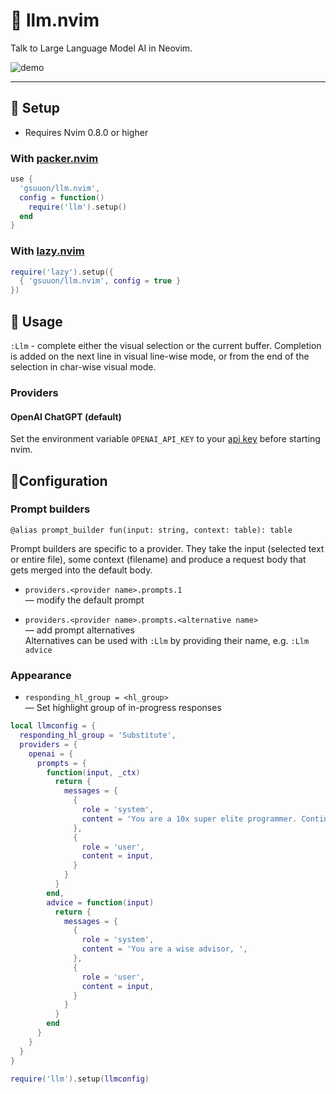 # 🧠 llm.nvim

Talk to Large Language Model AI in Neovim.

![demo](https://user-images.githubusercontent.com/6422188/232323471-2fe0bb1f-54a3-4508-b6fb-b9c6d091dde8.gif)

---

## 🦾 Setup

- Requires Nvim 0.8.0 or higher

### With [packer.nvim](https://github.com/wbthomason/packer.nvim)

```lua
use { 
  'gsuuon/llm.nvim',
  config = function()
    require('llm').setup()
  end
}
```
### With [lazy.nvim](https://github.com/folke/lazy.nvim)

```lua
require('lazy').setup({
  { 'gsuuon/llm.nvim', config = true }
})
```

## 💭 Usage

`:Llm` - complete either the visual selection or the current buffer. Completion is added on the next line in visual line-wise mode, or from the end of the selection in char-wise visual mode.

### Providers
#### OpenAI ChatGPT (default)
Set the environment variable `OPENAI_API_KEY` to your [api key](https://platform.openai.com/account/api-keys) before starting nvim.


## 🧵Configuration

### Prompt builders
`@alias prompt_builder fun(input: string, context: table): table`

Prompt builders are specific to a provider. They take the input (selected text or entire file), some context (filename) and produce a request body that gets merged into the default body.

- `providers.<provider name>.prompts.1`  
  — modify the default prompt  

- `providers.<provider name>.prompts.<alternative name>`  
  — add prompt alternatives  
  Alternatives can be used with `:Llm` by providing their name, e.g. `:Llm advice`


### Appearance
- `responding_hl_group = <hl_group>`  
  — Set highlight group of in-progress responses
  

```lua
local llmconfig = {
  responding_hl_group = 'Substitute',
  providers = {
    openai = {
      prompts = {
        function(input, _ctx)
          return {
            messages = {
              {
                role = 'system',
                content = 'You are a 10x super elite programmer. Continue only with code. Do not write tests, examples, or output of code unless explicitly asked for.',
              },
              {
                role = 'user',
                content = input,
              }
            }
          }
        end,
        advice = function(input)
          return {
            messages = {
              {
                role = 'system',
                content = 'You are a wise advisor, ',
              },
              {
                role = 'user',
                content = input,
              }
            }
          }
        end
      }
    }
  }
}

require('llm').setup(llmconfig)
```
